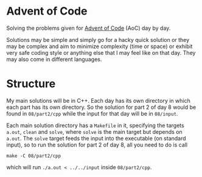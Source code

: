 # Advent of Code

Solving the problems given for
[Advent of Code](https://adventofcode.com/2020/) (AoC)
day by day.

Solutions may be simple and simply go for a hacky quick solution or they may be
complex and aim to minimize complexity (time or space) or exhibit very safe
coding style or anything else that I may feel like on that day.
They may also come in different languages.

# Structure

My main solutions will be in C++.
Each day has its own directory in which each part has its own directory.
So the solution for part 2 of day 8 would be found in `08/part2/cpp` while the
input for that day will be in `08/input`.

Each main solution directory has a `Makefile` in it, specifying the targets
`a.out`, `clean` and `solve`, where `solve` is the main target but depends on
`a.out`.
The `solve` target feeds the input into the executable (on standard input), so
to run the solution for part 2 of day 8, all you need to do is call
```
make -C 08/part2/cpp
```
which will run `./a.out < ../../input` inside `08/part2/cpp`.

